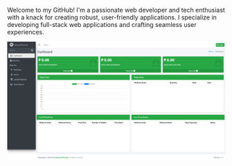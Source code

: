 Welcome to my GitHub! I'm a passionate web developer and tech enthusiast with a knack for creating robust, user-friendly applications. I specialize in developing full-stack web applications and crafting seamless user experiences.



![image alt](https://github.com/AkieshaUX/Pharmacy-Sytem-Qrcode-Scanner/blob/f6fd2eb7bf1c65d6afae79c768098ad8ba980812/Screenshot.png)
